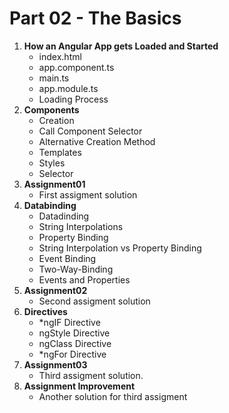 # Part 02 - The Basics

1. **How an Angular App gets Loaded and Started**
    - index.html
    - app.component.ts
    - main.ts
    - app.module.ts
    - Loading Process
2. **Components**
    - Creation
    - Call Component Selector
    - Alternative Creation Method
    - Templates
    - Styles 
    - Selector 
3. **Assignment01**
    - First assigment solution
4. **Databinding**
    - Datadinding
    - String Interpolations
    - Property Binding
    - String Interpolation vs Property Binding
    - Event Binding 
    - Two-Way-Binding
    - Events and Properties
5. **Assignment02**
    - Second assigment solution
6. **Directives**
    - *ngIF Directive
    - ngStyle Directive
    - ngClass Directive
    - *ngFor Directive
7. **Assignment03**
    - Third assigment solution.
8. **Assignment Improvement**
    - Another solution for third assigment
